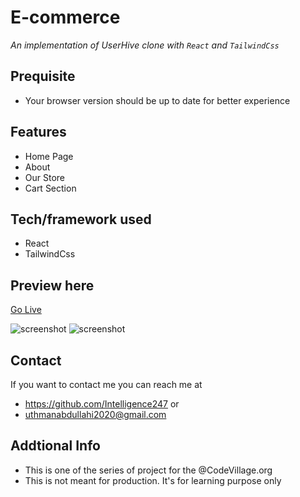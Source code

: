 #  E-commerce
*An implementation of UserHive clone with `React` and `TailwindCss`*
## Prequisite
- Your browser version should be up to date for better experience
## Features
- Home Page
- About
- Our Store
- Cart Section
## Tech/framework used
- React
- TailwindCss
## Preview here
[Go Live](https://musical-druid-25010a.netlify.app)

![screenshot](/public/media/sketch.png)
![screenshot](/public/media/sketch2.png)


## Contact
If you want to contact me you can reach me at
- https://github.com/Intelligence247 or
- uthmanabdullahi2020@gmail.com
## Addtional Info
- This is one of the series of project for the @CodeVillage.org
- This is not meant for production. It's for learning purpose only
